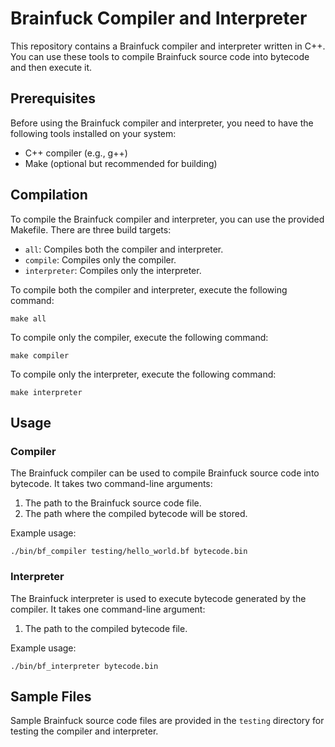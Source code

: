 # Brainfuck Compiler and Interpreter

This repository contains a Brainfuck compiler and interpreter written in C++. You can use these tools to compile Brainfuck source code into bytecode and then execute it.

## Prerequisites

Before using the Brainfuck compiler and interpreter, you need to have the following tools installed on your system:

- C++ compiler (e.g., g++)
- Make (optional but recommended for building)

## Compilation

To compile the Brainfuck compiler and interpreter, you can use the provided Makefile. There are three build targets:

- `all`: Compiles both the compiler and interpreter.
- `compile`: Compiles only the compiler.
- `interpreter`: Compiles only the interpreter.

To compile both the compiler and interpreter, execute the following command:

```shell
make all
```

To compile only the compiler, execute the following command:

```shell
make compiler
```

To compile only the interpreter, execute the following command:

```shell
make interpreter
```

## Usage

### Compiler

The Brainfuck compiler can be used to compile Brainfuck source code into bytecode. It takes two command-line arguments:

1. The path to the Brainfuck source code file.
2. The path where the compiled bytecode will be stored.

Example usage:

```shell
./bin/bf_compiler testing/hello_world.bf bytecode.bin
```

### Interpreter

The Brainfuck interpreter is used to execute bytecode generated by the compiler. It takes one command-line argument:

1. The path to the compiled bytecode file.

Example usage:

```shell
./bin/bf_interpreter bytecode.bin
```

## Sample Files

Sample Brainfuck source code files are provided in the `testing` directory for testing the compiler and interpreter.
